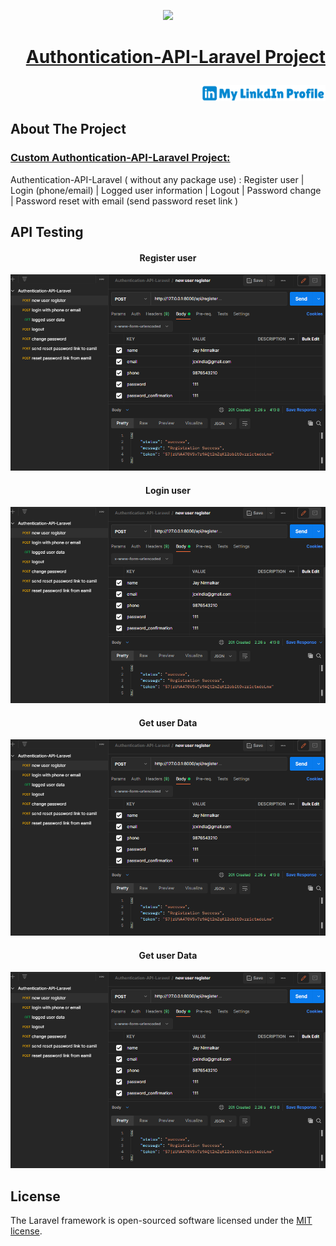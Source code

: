<p align="center"><a href="https://laravel.com" target="_blank"><img src="https://raw.githubusercontent.com/laravel/art/master/logo-lockup/5%20SVG/2%20CMYK/1%20Full%20Color/laravel-logolockup-cmyk-red.svg" width="100"></a></p>

# <p align="right"><a href="#" target="_blank">Authontication-API-Laravel Project</a></p>
<p align="right"><a href="https://www.linkedin.com/in/jaychandnirmalkar/" target="_blank"><img src="public\lnkdn.svg" width="200"></a></p>





##  About The Project

### <p align="left"><a href="#" target="_blank">Custom Authontication-API-Laravel Project:</a></p>

Authentication-API-Laravel ( without any package use) : Register user | Login (phone/email) | Logged user information | Logout | Password change | Password reset with email (send password reset link ) 

##  API Testing
#### <p align="center">Register user<a href="#" target="_blank"></a></p>
<p align="center"><img  src="public\api-testing-img\reg.png" width="700"></p>

#### <p align="center">Login user<a href="#" target="_blank"></a></p>
<p align="center"><img  src="public\api-testing-img\reg.png" width="700"></p>

#### <p align="center">Get user Data <a href="#" target="_blank"></a></p>
<p align="center"><img  src="public\api-testing-img\reg.png" width="700"></p>

#### <p align="center">Get user Data <a href="#" target="_blank"></a></p>
<p align="center"><img  src="public\api-testing-img\reg.png" width="700"></p>





## License

The Laravel framework is open-sourced software licensed under the [MIT license](https://opensource.org/licenses/MIT).